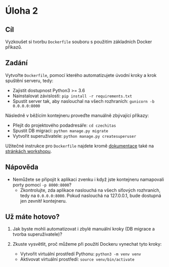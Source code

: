 # Úloha 2

## Cíl

Vyzkoušet si tvorbu `Dockerfile` souboru s použitím základních Docker příkazů.

## Zadání

Vytvořte `Dockerfile`, pomocí kterého automatizujete úvodní kroky a krok spuštění serveru, tedy:

- Zajistit dostupnost Python3 >= 3.6
- Nainstalovat závislosti: `pip install -r requirements.txt`
- Spustit server tak, aby naslouchal na všech rozhraních: `gunicorn -b 0.0.0.0:8000`

Následně v běžícím kontejneru proveďte manuálně zbývající příkazy:

- Přejít do projektového podadresáře: `cd czechitas`
- Spustit DB migraci: `python manage.py migrate`
- Vytvořit superuživatele: `python manage.py createsuperuser`

Užitečné instrukce pro `Dockerfile` najdete kromě [dokumentace](https://docs.docker.com/engine/reference/builder/) také na [stránkách workshopu](https://czechitas.orchi.page/linux/uzitecne/docker/).

## Nápověda

- Nemůžete se připojit k aplikaci zvenku i když jste kontejneru namapovali porty pomocí `-p 8000:8000`?
  - Zkontrolujte, zda aplikace naslouchá na všech síťových rozhraních, tedy na `0.0.0.0:8000`. Pokud naslouchá na 127.0.0.1, bude dostupná jen zevnitř kontejneru.

## Už máte hotovo?

1. Jak byste mohli automatizovat i zbylé manuální kroky (DB migrace a tvorba superuživatele)?

2. Zkuste vysvětlit, proč můžeme při použití Dockeru vynechat tyto kroky:
   - Vytvořit virtuální prostředí Pythonu: `python3 -m venv venv`
   - Aktivovat virtuální prostředí: `source venv/bin/activate`
